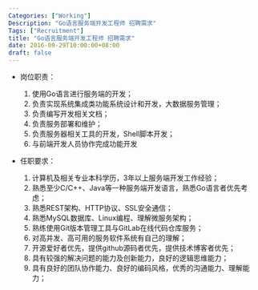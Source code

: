 ```yaml
---
Categories: ["Working"]
Description: "Go语言服务端开发工程师 招聘需求"
Tags: ["Recruitment"]
title: "Go语言服务端开发工程师 招聘需求"
date: 2016-09-29T10:00:00+08:00
draft: false
---
```


- 岗位职责：

    1. 使用Go语言进行服务端的开发；
    2. 负责实现系统集成类功能系统设计和开发，大数据服务管理；
    3. 负责编写开发相关文档；
    4. 负责服务部署和维护；
    5. 负责服务器相关工具的开发，Shell脚本开发；
    6. 与前端开发人员协作完成功能开发

- 任职要求：

    1. 计算机及相关专业本科学历，3年以上服务端开发工作经验；
    2. 熟悉至少C/C++、Java等一种服务端开发语言，熟悉Go语言者优先考虑；
    3. 熟悉REST架构、HTTP协议、SSL安全通信；
    4. 熟悉MySQL数据库、Linux编程、理解微服务架构；
    5. 熟练使用Git版本管理工具与GitLab在线代码仓库服务；
    6. 对高并发、高可用的服务软件系统有自己的理解；
    7. 开源爱好者优先，提供github源码者优先，提供技术博客者优先；
    8. 具有较强的解决问题的能力及创新能力，良好的逻辑思维能力；
    9. 具有良好的团队协作能力、良好的编码风格，优秀的沟通能力、理解能力；

